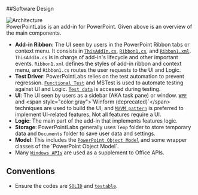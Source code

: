 ##Software Design

![Architecture](https://raw.githubusercontent.com/PowerPointLabs/PowerPointLabs/master/doc/DesignAndConventions.png)  
PowerPointLabs is an add-in for PowerPoint. Given above is an overview of the main components.

* **Add-in Ribbon**: The UI seen by users in the PowerPoint Ribbon tabs or context menu. It consists in [`ThisAddIn.cs`](https://github.com/PowerPointLabs/PowerPointLabs/blob/master/PowerPointLabs/PowerPointLabs/ThisAddIn.cs), [`Ribbon1.cs`](https://github.com/PowerPointLabs/PowerPointLabs/blob/master/PowerPointLabs/PowerPointLabs/Ribbon1.cs), and [`Ribbon1.xml`](https://github.com/PowerPointLabs/PowerPointLabs/blob/master/PowerPointLabs/PowerPointLabs/Ribbon1.xml). `ThisAddIn.cs` is in charge of add-in's lifecycle and other important events. `Ribbon1.xml` defines the styles of add-in ribbon and context menu, and `Ribbon1.cs` routes the user requests to the UI and Logic.
* **Test Driver**: PowerPointLabs relies on the test automation to prevent regression. [`Functional Test`](https://github.com/PowerPointLabs/PowerPointLabs/tree/master/PowerPointLabs/FunctionalTest) and MSTest is used to automate testing against UI and Logic. [`Test data`](https://github.com/PowerPointLabs/PowerPointLabs/tree/master/doc/test) is accessed during testing.
* **UI**: The UI seen by users as a sidebar (AKA task pane) or window. [`WPF`](https://msdn.microsoft.com/en-us/library/mt149842(v=vs.110).aspx) and <span style="color:gray">`Winform (deprecated)`</span> techniques are used to build the UI, and [`MVVM pattern`](https://msdn.microsoft.com/en-us/library/hh848246.aspx) is preferred to implement UI-related features. Not all features require a UI.
* **Logic**: The main part of the add-in that implements features logic.
* **Storage**: PowerPointLabs generally uses `Temp` folder to store temporary data and `Documents` folder to save user data and settings.
* **Model**: This includes the [`PowerPoint Object Model`](https://msdn.microsoft.com/en-us/library/microsoft.office.interop.powerpoint(v=office.14).aspx) and some wrapper classes of the `PowerPoint Object Model`.
* Many [`Windows APIs`](https://github.com/PowerPointLabs/PowerPointLabs/blob/master/PowerPointLabs/PowerPointLabs/NativeMethods.cs) are used as a supplement to Office APIs.

## Conventions

* Ensure the codes are [`SOLID`](http://www.codeproject.com/Articles/703634/SOLID-architecture-principles-using-simple-Csharp) and [`testable`](http://www.toptal.com/qa/how-to-write-testable-code-and-why-it-matters).
